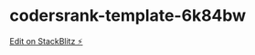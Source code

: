 # codersrank-template-6k84bw

[Edit on StackBlitz ⚡️](https://stackblitz.com/edit/codersrank-template-6k84bw)